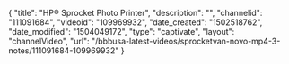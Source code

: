 {
    "title": "HP&reg; Sprocket Photo Printer",
    "description": "",
    "channelid": "111091684",
    "videoid": "109969932",
    "date_created": "1502518762",
    "date_modified": "1504049172",
    "type": "captivate",
    "layout": "channelVideo",
    "url": "\/bbbusa-latest-videos\/sprocketvan-novo-mp4-3-notes\/111091684-109969932"
}